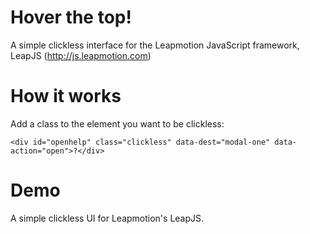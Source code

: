 Hover the top!
=============

A simple clickless interface for the Leapmotion JavaScript framework, LeapJS (http://js.leapmotion.com)
 

How it works
=============
Add a class to the element you want to be clickless:

```
<div id="openhelp" class="clickless" data-dest="modal-one" data-action="open">?</div>

```

Demo
=============

A simple clickless UI for Leapmotion's LeapJS.
